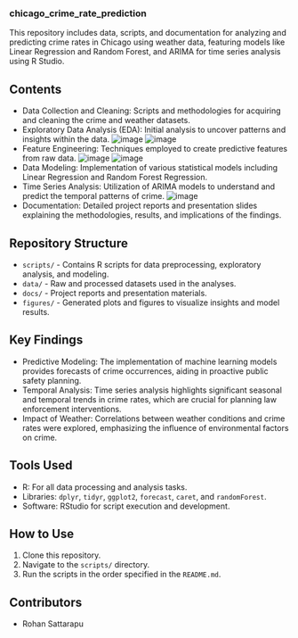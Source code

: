### chicago_crime_rate_prediction
This repository includes data, scripts, and documentation for analyzing and predicting crime rates in Chicago using weather data, featuring models like Linear Regression and Random Forest, and ARIMA for time series analysis using R Studio.

## Contents
- Data Collection and Cleaning: Scripts and methodologies for acquiring and cleaning the crime and weather datasets.
- Exploratory Data Analysis (EDA): Initial analysis to uncover patterns and insights within the data.
  ![image](https://github.com/rohansattarapu18/chicago_crime_rate_prediction/assets/168495778/0b21ab7f-2f70-4a20-9989-d51580c1f90b)
  ![image](https://github.com/rohansattarapu18/chicago_crime_rate_prediction/assets/168495778/23ae3bdf-d0cc-4322-8c20-d7a884ddc729)
- Feature Engineering: Techniques employed to create predictive features from raw data.
  ![image](https://github.com/rohansattarapu18/chicago_crime_rate_prediction/assets/168495778/15e43504-23de-431d-9bb3-1853a0f000d1)
  ![image](https://github.com/rohansattarapu18/chicago_crime_rate_prediction/assets/168495778/e07077be-1d58-4cea-809c-b35c4caeb5cb)
- Data Modeling: Implementation of various statistical models including Linear Regression and Random Forest Regression.
- Time Series Analysis: Utilization of ARIMA models to understand and predict the temporal patterns of crime.
  ![image](https://github.com/rohansattarapu18/chicago_crime_rate_prediction/assets/168495778/e6d2dc92-1ecd-445e-90e7-5aaeaf80cbb0)
- Documentation: Detailed project reports and presentation slides explaining the methodologies, results, and implications of the findings.

## Repository Structure
- `scripts/` - Contains R scripts for data preprocessing, exploratory analysis, and modeling.
- `data/` - Raw and processed datasets used in the analyses.
- `docs/` - Project reports and presentation materials.
- `figures/` - Generated plots and figures to visualize insights and model results.

## Key Findings
- Predictive Modeling: The implementation of machine learning models provides forecasts of crime occurrences, aiding in proactive public safety planning.
- Temporal Analysis: Time series analysis highlights significant seasonal and temporal trends in crime rates, which are crucial for planning law enforcement interventions.
- Impact of Weather: Correlations between weather conditions and crime rates were explored, emphasizing the influence of environmental factors on crime.

## Tools Used
- R: For all data processing and analysis tasks.
- Libraries: `dplyr`, `tidyr`, `ggplot2`, `forecast`, `caret`, and `randomForest`.
- Software: RStudio for script execution and development.

## How to Use
1. Clone this repository.
2. Navigate to the `scripts/` directory.
3. Run the scripts in the order specified in the `README.md`.

## Contributors
- Rohan Sattarapu
